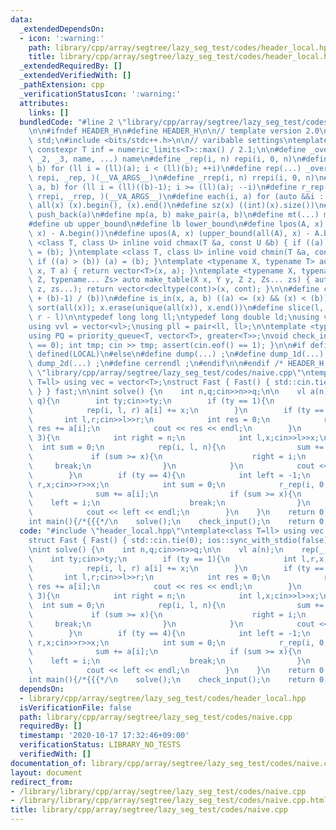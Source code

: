 ```yaml
---
data:
  _extendedDependsOn:
  - icon: ':warning:'
    path: library/cpp/array/segtree/lazy_seg_test/codes/header_local.hpp
    title: library/cpp/array/segtree/lazy_seg_test/codes/header_local.hpp
  _extendedRequiredBy: []
  _extendedVerifiedWith: []
  _pathExtension: cpp
  _verificationStatusIcon: ':warning:'
  attributes:
    links: []
  bundledCode: "#line 2 \"library/cpp/array/segtree/lazy_seg_test/codes/header_local.hpp\"\
    \n\n#ifndef HEADER_H\n#define HEADER_H\n\n// template version 2.0\nusing namespace\
    \ std;\n#include <bits/stdc++.h>\n\n// varibable settings\ntemplate <class T>\
    \ constexpr T inf = numeric_limits<T>::max() / 2.1;\n\n#define _overload3(_1,\
    \ _2, _3, name, ...) name\n#define _rep(i, n) repi(i, 0, n)\n#define repi(i, a,\
    \ b) for (ll i = (ll)(a); i < (ll)(b); ++i)\n#define rep(...) _overload3(__VA_ARGS__,\
    \ repi, _rep, )(__VA_ARGS__)\n#define _rrep(i, n) rrepi(i, 0, n)\n#define rrepi(i,\
    \ a, b) for (ll i = (ll)((b)-1); i >= (ll)(a); --i)\n#define r_rep(...) _overload3(__VA_ARGS__,\
    \ rrepi, _rrep, )(__VA_ARGS__)\n#define each(i, a) for (auto &&i : a)\n#define\
    \ all(x) (x).begin(), (x).end()\n#define sz(x) ((int)(x).size())\n#define pb(a)\
    \ push_back(a)\n#define mp(a, b) make_pair(a, b)\n#define mt(...) make_tuple(__VA_ARGS__)\n\
    #define ub upper_bound\n#define lb lower_bound\n#define lpos(A, x) (lower_bound(all(A),\
    \ x) - A.begin())\n#define upos(A, x) (upper_bound(all(A), x) - A.begin())\ntemplate\
    \ <class T, class U> inline void chmax(T &a, const U &b) { if ((a) < (b)) (a)\
    \ = (b); }\ntemplate <class T, class U> inline void chmin(T &a, const U &b) {\
    \ if ((a) > (b)) (a) = (b); }\ntemplate <typename X, typename T> auto make_table(X\
    \ x, T a) { return vector<T>(x, a); }\ntemplate <typename X, typename Y, typename\
    \ Z, typename... Zs> auto make_table(X x, Y y, Z z, Zs... zs) { auto cont = make_table(y,\
    \ z, zs...); return vector<decltype(cont)>(x, cont); }\n\n#define cdiv(a, b) (((a)\
    \ + (b)-1) / (b))\n#define is_in(x, a, b) ((a) <= (x) && (x) < (b))\n#define uni(x)\
    \ sort(all(x)); x.erase(unique(all(x)), x.end())\n#define slice(l, r) substr(l,\
    \ r - l)\n\ntypedef long long ll;\ntypedef long double ld;\nusing vl = vector<ll>;\n\
    using vvl = vector<vl>;\nusing pll = pair<ll, ll>;\n\ntemplate <typename T>\n\
    using PQ = priority_queue<T, vector<T>, greater<T>>;\nvoid check_input() { assert(cin.eof()\
    \ == 0); int tmp; cin >> tmp; assert(cin.eof() == 1); }\n\n#if defined(PCM) ||\
    \ defined(LOCAL)\n#else\n#define dump(...) ;\n#define dump_1d(...) ;\n#define\
    \ dump_2d(...) ;\n#define cerrendl ;\n#endif\n\n#endif /* HEADER_H */\n#line 2\
    \ \"library/cpp/array/segtree/lazy_seg_test/codes/naive.cpp\"\ntemplate<class\
    \ T=ll> using vec = vector<T>;\nstruct Fast { Fast() { std::cin.tie(0); ios::sync_with_stdio(false);\
    \ } } fast;\n\nint solve() {\n    int n,q;cin>>n>>q;\n\n    vl a(n);\n    rep(_,\
    \ q){\n        int ty;cin>>ty;\n        if (ty == 1){\n            int l,r,x;cin>>l>>r>>x;\n\
    \            rep(i, l, r) a[i] += x;\n        }\n        if (ty == 2){\n     \
    \       int l,r;cin>>l>>r;\n            int res = 0;\n            rep(i, l, r)\
    \ res += a[i];\n            cout << res << endl;\n        }\n        if (ty ==\
    \ 3){\n            int right = n;\n            int l,x;cin>>l>>x;\n          \
    \  int sum = 0;\n            rep(i, l, n){\n                sum += a[i];\n   \
    \             if (sum >= x){\n                    right = i;\n               \
    \     break;\n                }\n            }\n            cout << right << endl;\n\
    \        }\n        if (ty == 4){\n            int left = -1;\n            int\
    \ r,x;cin>>r>>x;\n            int sum = 0;\n            r_rep(i, 0, r+1){\n  \
    \              sum += a[i];\n                if (sum >= x){\n                \
    \    left = i;\n                    break;\n                }\n            }\n\
    \            cout << left << endl;\n        }\n    }\n    return 0; \n}\n\n\n\
    int main(){/*{{{*/\n    solve();\n    check_input();\n    return 0;\n}/*}}}*/\n"
  code: "#include \"header_local.hpp\"\ntemplate<class T=ll> using vec = vector<T>;\n\
    struct Fast { Fast() { std::cin.tie(0); ios::sync_with_stdio(false); } } fast;\n\
    \nint solve() {\n    int n,q;cin>>n>>q;\n\n    vl a(n);\n    rep(_, q){\n    \
    \    int ty;cin>>ty;\n        if (ty == 1){\n            int l,r,x;cin>>l>>r>>x;\n\
    \            rep(i, l, r) a[i] += x;\n        }\n        if (ty == 2){\n     \
    \       int l,r;cin>>l>>r;\n            int res = 0;\n            rep(i, l, r)\
    \ res += a[i];\n            cout << res << endl;\n        }\n        if (ty ==\
    \ 3){\n            int right = n;\n            int l,x;cin>>l>>x;\n          \
    \  int sum = 0;\n            rep(i, l, n){\n                sum += a[i];\n   \
    \             if (sum >= x){\n                    right = i;\n               \
    \     break;\n                }\n            }\n            cout << right << endl;\n\
    \        }\n        if (ty == 4){\n            int left = -1;\n            int\
    \ r,x;cin>>r>>x;\n            int sum = 0;\n            r_rep(i, 0, r+1){\n  \
    \              sum += a[i];\n                if (sum >= x){\n                \
    \    left = i;\n                    break;\n                }\n            }\n\
    \            cout << left << endl;\n        }\n    }\n    return 0; \n}\n\n\n\
    int main(){/*{{{*/\n    solve();\n    check_input();\n    return 0;\n}/*}}}*/\n"
  dependsOn:
  - library/cpp/array/segtree/lazy_seg_test/codes/header_local.hpp
  isVerificationFile: false
  path: library/cpp/array/segtree/lazy_seg_test/codes/naive.cpp
  requiredBy: []
  timestamp: '2020-10-17 17:32:46+09:00'
  verificationStatus: LIBRARY_NO_TESTS
  verifiedWith: []
documentation_of: library/cpp/array/segtree/lazy_seg_test/codes/naive.cpp
layout: document
redirect_from:
- /library/library/cpp/array/segtree/lazy_seg_test/codes/naive.cpp
- /library/library/cpp/array/segtree/lazy_seg_test/codes/naive.cpp.html
title: library/cpp/array/segtree/lazy_seg_test/codes/naive.cpp
---
```

